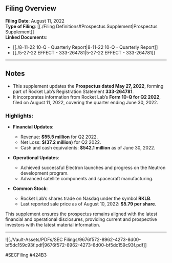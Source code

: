 ## Filing Overview

**Filing Date**: August 11, 2022  
**Type of Filing**: [[./Filing Definitions#Prospectus Supplement|Prospectus Supplement]]  
**Linked Document**s: 
- [[./8-11-22 10-Q - Quarterly Report|8-11-22 10-Q - Quarterly Report]]
- [[./5-27-22 EFFECT - 333-264781|5-27-22 EFFECT - 333-264781]]

---

## Notes

- This supplement updates the **Prospectus dated May 27, 2022**, forming part of Rocket Lab’s Registration Statement **333-264781**.  
- It incorporates information from Rocket Lab’s **Form 10-Q for Q2 2022**, filed on August 11, 2022, covering the quarter ending June 30, 2022.  

### Highlights:
- **Financial Updates**:
  - Revenue: **$55.5 million** for Q2 2022.  
  - Net Loss: **$(37.2 million)** for Q2 2022.  
  - Cash and cash equivalents: **$542.1 million** as of June 30, 2022.  

- **Operational Updates**:
  - Achieved successful Electron launches and progress on the Neutron development program.  
  - Advanced satellite components and spacecraft manufacturing.  

- **Common Stock**:
  - Rocket Lab’s shares trade on Nasdaq under the symbol **RKLB**.  
  - Last reported sale price as of August 10, 2022: **$5.79 per share**.  

This supplement ensures the prospectus remains aligned with the latest financial and operational disclosures, providing current and prospective investors with the latest material information.

---

![[./Vault-Assets/PDFs/SEC Filings/9676f572-8962-4273-8d00-bf5dc159c93f.pdf|9676f572-8962-4273-8d00-bf5dc159c93f.pdf]]

#SECFiling #424B3